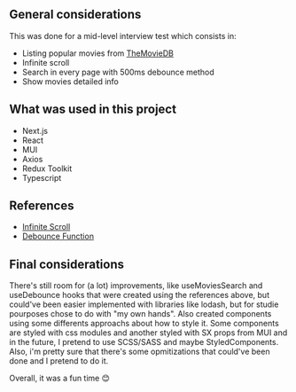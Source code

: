 ## General considerations
  This was done for a mid-level interview test which consists in:
  - Listing popular movies from [TheMovieDB](https://www.themoviedb.org/documentation/api)
  - Infinite scroll
  - Search in every page with 500ms debounce method
  - Show movies detailed info

## What was used in this project
   - Next.js
   - React
   - MUI
   - Axios
   - Redux Toolkit
   - Typescript
 
## References
   - [Infinite Scroll](https://www.youtube.com/watch?v=NZKUirTtxcg&t=1s)
   - [Debounce Function](https://www.youtube.com/watch?v=PySFIsgXNZ0&t=848s)

## Final considerations
  There's still room for (a lot) improvements, like useMoviesSearch and useDebounce hooks that were created using the references above, but could've been easier implemented with libraries like lodash, but for studie pourposes chose to do with "my own hands". Also created components using some differents approachs about how to style it. Some components are styled with css modules and another styled with SX props from MUI and in the future, I pretend to use SCSS/SASS and maybe StyledComponents.  Also, i'm pretty sure that there's some opmitizations that could've been done and I pretend to do it. 

Overall, it was a fun time 😊
